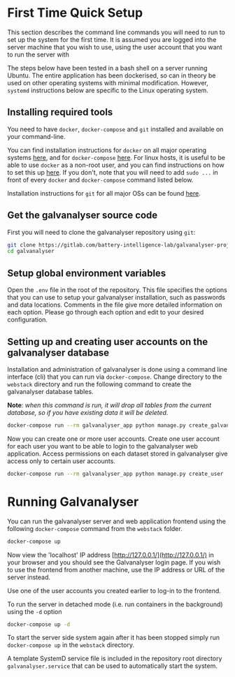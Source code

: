 # First Time Quick Setup

This section describes the command line commands you will need to run to set up the 
system for the first time. It is assumed you are logged into the server machine that you 
wish to use, using the user account that you want to run the server with 

The steps below have been tested in a bash shell on a server running Ubuntu. The entire 
application has been dockerised, so can in theory be used on other operating systems 
with minimal modification. However, `systemd` instructions below are specific to the 
Linux operating system.


## Installing required tools

You need to have `docker`, `docker-compose` and `git` installed and available on your 
command-line. 

You can find installation instructions for `docker` on all major operating systems 
[here](https://docs.docker.com/engine/install/), and for `docker-compose` 
[here](https://docs.docker.com/compose/install/). For linux hosts, it is useful to be 
able to use `docker` as a non-root user, and you can find instructions on how to set 
this up [here](https://docs.docker.com/engine/install/linux-postinstall/). If you don't, 
note that you will need to add `sudo ...` in front of every `docker` and 
`docker-compose` command listed below.

Installation instructions for `git` for all major OSs can be found 
[here](https://git-scm.com/book/en/v2/Getting-Started-Installing-Git).

## Get the galvanalyser source code

First you will need to clone the galvanalyser repository using `git`:

```bash
git clone https://gitlab.com/battery-intelligence-lab/galvanalyser-project/galvanalyser.git
cd galvanalyser
```

## Setup global environment variables

Open the `.env` file in the root of the repository. This file specifies the options that 
you can use to setup your galvanalyser installation, such as passwords and data 
locations. Comments in the file give more detailed information on each option. Please go 
through each option and edit to your desired configuration.


## Setting up and creating user accounts on the galvanalyser database

Installation and administration of galvanalyser is done using a command line interface 
(cli) that you can run via `docker-compose`. Change directory to the `webstack`
directory and run the following command to create the galvanalyser database tables. 

**Note**: *when this command is run, it will drop all tables from the current database, 
so if you have existing data it will be deleted.*

```bash
docker-compose run --rm galvanalyser_app python manage.py create_galvanalyser_db
```

Now you can create one or more user accounts. Create one user account for each user you 
want to be able to login to the galvanalyser web application. Access permissions on each 
dataset stored in galvanalyser give access only to certain user accounts.

```bash
docker-compose run --rm galvanalyser_app python manage.py create_user
```

# Running Galvanalyser

You can run the galvanalyser server and web application frontend using the following 
`docker-compose` command from the `webstack` folder.

```bash
docker-compose up
```

Now view the 'localhost' IP address [http://127.0.0.1/](http://127.0.0.1/) in your 
browser and you should see the Galvanalyser login page. If you wish to use the frontend 
from another machine, use the IP address or URL of the server instead. 

Use one of the user accounts you created earlier to log-in to the frontend.

To run the server in detached mode (i.e. run containers in the background) using the 
`-d` option

```bash
docker-compose up -d
```

To start the server side system again after it has been stopped simply run 
`docker-compose up` in the `webstack` directory.

A template SystemD service file is included in the repository root directory 
`galvanalyser.service` that can be used to automatically start the system.
